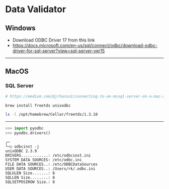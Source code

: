 # Data Validator


## Windows
- Download ODBC Driver 17 from this link
- https://docs.microsoft.com/en-us/sql/connect/odbc/download-odbc-driver-for-sql-server?view=sql-server-ver15
****

## MacOS
### SQL Server
```sh
# https://medium.com/@jrhanso1/connecting-to-an-mssql-server-on-a-mac-27a227f43d2c

brew install freetds unixodbc

ls -l /opt/homebrew/Cellar/freetds/1.3.10
```
****


```python
>>> import pyodbc
>>> pyodbc.drivers()
```


```
╭─ 
╰─○ odbcinst -j
unixODBC 2.3.9
DRIVERS............: /etc/odbcinst.ini
SYSTEM DATA SOURCES: /etc/odbc.ini
FILE DATA SOURCES..: /etc/ODBCDataSources
USER DATA SOURCES..: /Users/rk/.odbc.ini
SQLULEN Size.......: 8
SQLLEN Size........: 8
SQLSETPOSIROW Size.: 8
```
